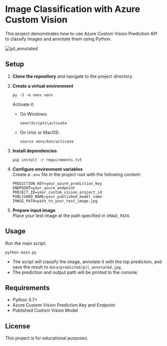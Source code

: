 # Image Classification with Azure Custom Vision

This project demonstrates how to use Azure Custom Vision Prediction API to classify images and annotate them using Python.

![pil_annotated](https://github.com/user-attachments/assets/084035dc-03d5-4c4c-8c32-80acf8760d3f)

## Setup

1. **Clone the repository** and navigate to the project directory.

2. **Create a virtual environment**  
   ```
   py -3 -m venv venv
   ```
   Activate it:
   - On Windows:
     ```
     venv\Scripts\activate
     ```
   - On Unix or MacOS:
     ```
     source venv/bin/activate
     ```

3. **Install dependencies**  
   ```
   pip install -r requirements.txt
   ```

4. **Configure environment variables**  
   Create a `.env` file in the project root with the following content:
   ```
   PREDICTION_KEY=your_azure_prediction_key
   ENDPOINT=your_azure_endpoint
   PROJECT_ID=your_custom_vision_project_id
   PUBLISHED_NAME=your_published_model_name
   IMAGE_PATH=path_to_your_test_image.jpg
   ```

5. **Prepare input image**  
   Place your test image at the path specified in `IMAGE_PATH`.

## Usage

Run the main script:
```
python main.py
```

- The script will classify the image, annotate it with the top prediction, and save the result to `data/predicted/pil_annotated.jpg`.
- The prediction and output path will be printed to the console.

## Requirements

- Python 3.7+
- Azure Custom Vision Prediction Key and Endpoint
- Published Custom Vision Model

## License

This project is for educational purposes.
